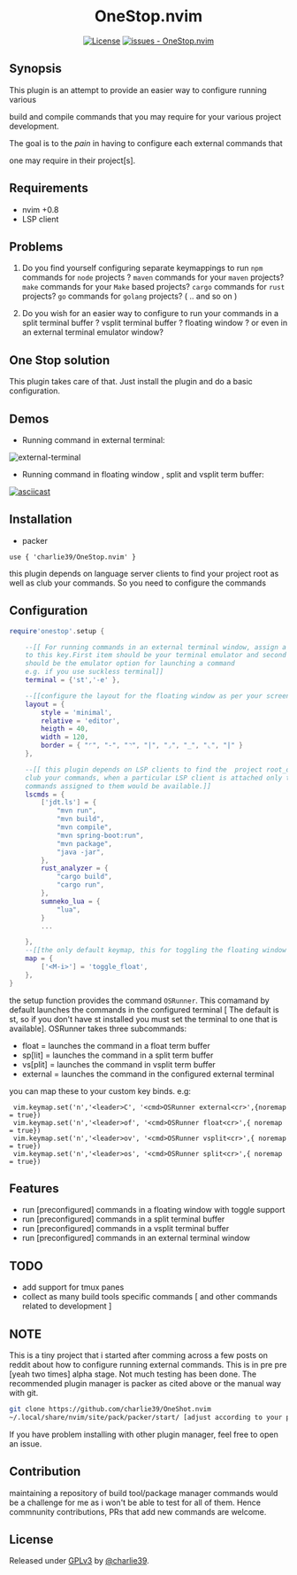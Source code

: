 <div align="center">

# OneStop.nvim

[![License](https://img.shields.io/badge/License-GPLv3-blue)](#license)
[![issues - OneStop.nvim](https://img.shields.io/github/issues/charlie39/OneStop.nvim)](https://github.com/charlie39/OneStop.nvim/issues)

</div>

## Synopsis


This plugin is an attempt to provide an easier way to configure running various

build and compile commands that you may require for your various project development.

The goal is to  the _pain_ in having to configure each external commands that

one may require in their project[s].

## Requirements

* nvim +0.8
* LSP client


## Problems

1. Do you find yourself configuring separate keymappings to run ```npm``` commands for ```node```
   projects ? ```maven``` commands for your ```maven``` projects? ```make``` commands for your
   ```Make``` based projects? ```cargo``` commands for ```rust``` projects?
   ```go``` commands for ```golang``` projects? ( .. and so on )

2. Do you wish for an easier way to configure to run your commands in a split terminal buffer ?
   vsplit terminal buffer ? floating window ? or even in an external terminal emulator window?

## One Stop solution

This plugin takes care of that.
Just install the plugin and do a basic configuration.


## Demos
* Running command in external terminal:

![external-terminal](https://user-images.githubusercontent.com/13074369/185806273-e5d56b4b-0ad2-4b99-83a6-1f03fb8deac0.gif)

* Running command in floating window , split and vsplit term buffer:

[![asciicast](https://asciinema.org/a/516276.svg)](https://asciinema.org/a/516276)

## Installation

* packer

```
use { 'charlie39/OneStop.nvim' }
```
this plugin depends on language server clients to find your project root as well
as club your commands. So you need to configure the commands


## Configuration

```lua
require'onestop'.setup {

    --[[ For running commands in an external terminal window, assign a table
    to this key.First item should be your terminal emulator and second item
    should be the emulator option for launching a command
    e.g. if you use suckless terminal]]
    terminal = {'st','-e' },

    --[[configure the layout for the floating window as per your screen ( if the default is not good for you)]]
    layout = {
        style = 'minimal',
        relative = 'editor',
        heigth = 40,
        width = 120,
        border = { "⌜", "-", "⌝", "|", "⌟", "_", "⌞", "|" }
    },

    --[[ this plugin depends on LSP clients to find the  project root_dir as well as
    club your commands, when a particular LSP client is attached only the
    commands assigned to them would be available.]]
    lscmds = {
        ['jdt.ls'] = {
            "mvn run",
            "mvn build",
            "mvn compile",
            "mvn spring-boot:run",
            "mvn package",
            "java -jar",
        },
        rust_analyzer = {
            "cargo build",
            "cargo run",
        },
        sumneko_lua = {
            "lua",
        }
        ...

    },
    --[[the only default keymap, this for toggling the floating window ]]
    map = {
        ['<M-i>'] = 'toggle_float',
    },
}

```

the setup function provides the command ```OSRunner```. This comamand by default
launches the commands in the configured terminal [ The default is st, so if you
don't have st installed you must set the terminal to one that is available].
OSRunner takes three subcommands:

- float = launches the command in a float term buffer
- sp[lit] = launches the command in a split term buffer
- vs[plit] = launches the command in vsplit term buffer
- external = launches the command in the configured  external terminal

you can map these to your custom key binds.
e.g:

```
 vim.keymap.set('n','<leader>C', '<cmd>OSRunner external<cr>',{noremap = true})
 vim.keymap.set('n','<leader>of', '<cmd>OSRunner float<cr>',{ noremap = true})
 vim.keymap.set('n','<leader>ov', '<cmd>OSRunner vsplit<cr>',{ noremap = true})
 vim.keymap.set('n','<leader>os', '<cmd>OSRunner split<cr>',{ noremap = true})

```

## Features

* run [preconfigured] commands in a floating window with toggle support
* run [preconfigured] commands in a split terminal buffer
* run [preconfigured] commands in a vsplit terminal buffer
* run [preconfigured] commands in an external terminal window

## TODO

* add support for tmux panes
* collect as many build tools specific commands [ and other commands related to
development ]

## NOTE

This is a tiny project that i started after comming across a few posts on reddit about how to configure running external commands.
This is in pre pre [yeah two times] alpha stage. Not much testing has been done.
The recommended plugin manager is packer as cited above or the manual way with
git.

```sh
git clone https://github.com/charlie39/OneShot.nvim
~/.local/share/nvim/site/pack/packer/start/ [adjust according to your plugin.path]
```
If you have problem installing with other plugin manager, feel free to open an issue.

## Contribution

maintaining a repository of build tool/package manager commands would be a challenge for
me as i won't be able to test for all of them. Hence  commnunity
contributions, PRs that add new commands are welcome.



## License

Released under [GPLv3](/LICENSE) by [@charlie39](https://github.com/charlie39).
